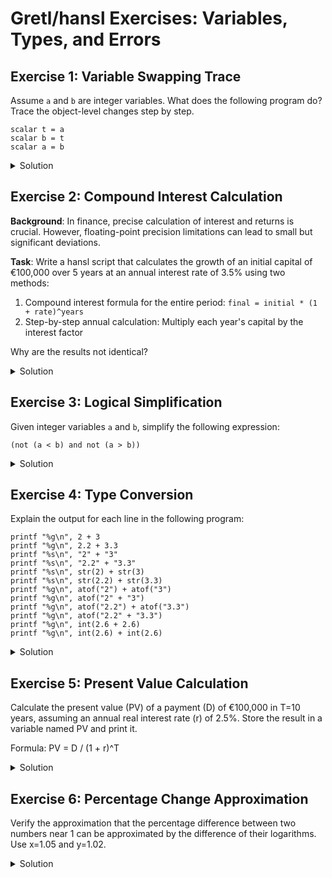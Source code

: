 # Gretl/hansl Exercises: Variables, Types, and Errors

## Exercise 1: Variable Swapping Trace

Assume `a` and `b` are integer variables. What does the following program do? Trace the object-level changes step by step.

```hansl
scalar t = a
scalar b = t
scalar a = b
```

<details>
<summary>Solution</summary>
# Initial state:
#   a contains an integer value
#   b contains an integer value

# After line 1 (t = a):
#   t points to the same value as a

# After line 2 (b = t):
#   b now points to the same value as t (and thus a)
#   The original value of b is overwritten

# After line 3 (a = b):
#   a continues to point to the same value since b already points to a's value

# Conclusion:
# This code does not actually swap values but makes all three variables (a, b, t)
# reference the original value of a. The original value of b is lost.
</details>

## Exercise 2: Compound Interest Calculation

**Background**: In finance, precise calculation of interest and returns is crucial. However, floating-point precision limitations can lead to small but significant deviations.

**Task**: Write a hansl script that calculates the growth of an initial capital of €100,000 over 5 years at an annual interest rate of 3.5% using two methods:
1. Compound interest formula for the entire period: `final = initial * (1 + rate)^years`
2. Step-by-step annual calculation: Multiply each year's capital by the interest factor

Why are the results not identical?

<details>
<summary>Solution</summary>
<pre><code class="language-hansl"># Method 1: Using compound interest formula
scalar initial = 100000
scalar rate = 0.035
scalar years = 5
scalar final_compound = initial * (1 + rate)^years
printf "Compound formula result: %.2f\n", final_compound
</code></pre>
<pre><code class="language-hansl"># Method 2: Step-by-step calculation
scalar capital = initial
loop i=1..5
    scalar capital = capital * (1 + rate)
endloop
printf "Step-by-step result: %.2f\n", capital
</code></pre>
<pre><code class="language-hansl"># Explanation for the difference
printf "Difference: %.10f\n", final_compound - capital
</code></pre>

The results differ slightly due to floating-point arithmetic precision limitations.
With the compound formula, we perform one exponentiation and one multiplication.
In the step-by-step approach, we perform 5 multiplications sequentially.
Each operation introduces a tiny rounding error, and these errors accumulate differently.
</details>

## Exercise 3: Logical Simplification

Given integer variables `a` and `b`, simplify the following expression:

```hansl
(not (a < b) and not (a > b))
```

<details>
<summary>Solution</summary>

```hansl
# The expression simplifies to:
(a == b)

# Explanation:
# "not (a < b) and not (a > b)" means "a is not less than b and a is not greater than b"
# which is equivalent to "a equals b"
```
</details>

## Exercise 4: Type Conversion

Explain the output for each line in the following program:

```hansl
printf "%g\n", 2 + 3
printf "%g\n", 2.2 + 3.3
printf "%s\n", "2" + "3"
printf "%s\n", "2.2" + "3.3"
printf "%s\n", str(2) + str(3)
printf "%s\n", str(2.2) + str(3.3)
printf "%g\n", atof("2") + atof("3")
printf "%g\n", atof("2" + "3")
printf "%g\n", atof("2.2") + atof("3.3")
printf "%g\n", atof("2.2" + "3.3")
printf "%g\n", int(2.6 + 2.6)
printf "%g\n", int(2.6) + int(2.6)
```

<details>
<summary>Solution</summary>

```hansl
# 1: 5 (integer addition)
# 2: 5.5 (float addition)
# 3: "23" (string concatenation)
# 4: "2.23.3" (string concatenation)
# 5: "23" (string conversion then concatenation)
# 6: "2.23.3" (string conversion then concatenation)
# 7: 5 (string to float then addition)
# 8: 23 (string concatenation then conversion)
# 9: 5.5 (string to float then addition)
# 10: 2.23.3 (invalid - will return NA)
# 11: 5 (float addition then integer conversion)
# 12: 4 (integer conversion then addition)
```
</details>

## Exercise 5: Present Value Calculation

Calculate the present value (PV) of a payment (D) of €100,000 in T=10 years, assuming an annual real interest rate (r) of 2.5%. Store the result in a variable named PV and print it.

Formula: PV = D / (1 + r)^T

<details>
<summary>Solution</summary>

```hansl
scalar D = 100000
scalar T = 10
scalar r = 0.025

scalar PV = D / (1 + r)^T
printf "Present value: %.2f\n", PV
```
</details>

## Exercise 6: Percentage Change Approximation

Verify the approximation that the percentage difference between two numbers near 1 can be approximated by the difference of their logarithms. Use x=1.05 and y=1.02.

<details>
<summary>Solution</summary>

```hansl
scalar x = 1.05
scalar y = 1.02

# Exact percentage difference
scalar exact = (y - x)/x

# Logarithmic approximation
scalar approx = log(y) - log(x)

printf "Exact: %.4f\nApproximation: %.4f\n", exact, approx
```
</details>

